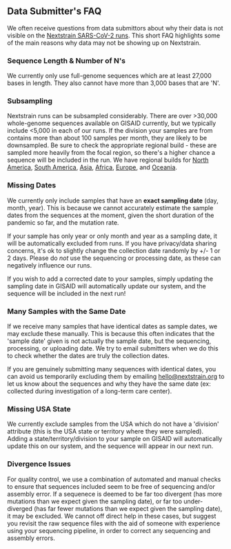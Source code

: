 ## Data Submitter's FAQ

We often receive questions from data submittors about why their data is not visible on the [Nextstrain SARS-CoV-2 runs](https://nextstrain.org/ncov). 
This short FAQ highlights some of the main reasons why data may not be showing up on Nextstrain.

### Sequence Length & Number of N's

We currently only use full-genome sequences which are at least 27,000 bases in length. They also cannot have more than 3,000 bases that are 'N'.

### Subsampling

Nextstrain runs can be subsampled considerably. There are over >30,000 whole-genome sequences available on GISAID currently, but we typically include <5,000 in each of our runs. If the division your samples are from contains more than about 100 samples per month, they are likely to be downsampled. Be sure to check the appropriate regional build - these are sampled more heavily from the focal region, so there's a higher chance a sequence will be included in the run. We have regional builds for [North America](https://nextstrain.org/ncov/north-america), [South America](https://nextstrain.org/ncov/south-america), [Asia](https://nextstrain.org/ncov/asia), [Africa](https://nextstrain.org/ncov/africa/), [Europe](https://nextstrain.org/ncov/europe), and [Oceania](https://nextstrain.org/ncov/oceania).

### Missing Dates

We currently only include samples that have an **exact sampling date** (day, month, year). This is because we cannot accurately estimate the sample dates from the sequences at the moment, given the short duration of the pandemic so far, and the mutation rate.

If your sample has only year or only month and year as a sampling date, it will be automatically excluded from runs. If you have privacy/data sharing concerns, it's ok to slightly change the collection date randomly by +/- 1 or 2 days. Please do *not* use the sequencing or processing date, as these can negatively influence our runs. 

If you wish to add a corrected date to your samples, simply updating the sampling date in GISAID  will automatically update our system, and the sequence will be included in the next run!

### Many Samples with the Same Date

If we receive many samples that have identical dates as sample dates, we may exclude these manually. This is because this often indicates that the 'sample date' given is not actually the sample date, but the sequencing, processing, or uploading date. We try to email submitters when we do this to check whether the dates are truly the collection dates.

If you are genuinely submitting many sequences with identical dates, you can avoid us temporarily excluding them by emailing hello@nextstrain.org to let us know about the sequences and why they have the same date (ex: collected during investigation of a long-term care center).

### Missing USA State

We currently exclude samples from the USA which do not have a 'division' attribute (this is the USA state or territory where they were sampled). Adding a state/territory/division to your sample on GISAID will automatically update this on our system, and the sequence will appear in our next run.

### Divergence Issues

For quality control, we use a combination of automated and manual checks to ensure that sequences included seem to be free of sequencing and/or assembly error. If a sequenece is deemed to be far too divergent (has more mutations than we expect given the sampling date), or far too under-diverged (has far fewer mutations than we expect given the sampling date), it may be excluded. We cannot off direct help in these cases, but suggest you revisit the raw sequence files with the aid of someone with experience using your sequencing pipeline, in order to correct any sequencing and assembly errors.

